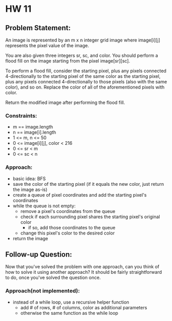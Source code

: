 # HW 11

## Problem Statement:
An image is represented by an m x n integer grid image where image[i][j] represents the pixel value of the image.

You are also given three integers sr, sc, and color. You should perform a flood fill on the image starting from the pixel image[sr][sc].

To perform a flood fill, consider the starting pixel, plus any pixels connected 4-directionally to the starting pixel of the same color as the starting pixel, plus any pixels connected 4-directionally to those pixels (also with the same color), and so on. Replace the color of all of the aforementioned pixels with color.

Return the modified image after performing the flood fill.

### Constraints:
- m == image.length
- n == image[i].length
- 1 <= m, n <= 50
- 0 <= image[i][j], color < 216
- 0 <= sr < m
- 0 <= sc < n

### Approach:
- basic idea: BFS
- save the color of the starting pixel (if it equals the new color, just return the image as-is)
- create a queue of pixel coordinates and add the starting pixel's coordinates
- while the queue is not empty:
    - remove a pixel's coordinates from the queue
    - check if each surrounding pixel shares the starting pixel's original color
        - if so, add those coordinates to the queue
    - change this pixel's color to the desired color
- return the image

## Follow-up Question:
Now that you've solved the problem with one approach, can you think of how to solve it using another approach? It should be fairly straightforward to do, once you've solved the question once. 

### Approach(not implemented):
- instead of a while loop, use a recursive helper function 
    - add # of rows, # of columns, color as additional parameters
    - otherwise the same function as the while loop